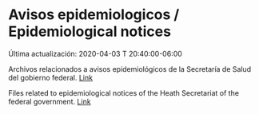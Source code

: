 # Avisos epidemiologicos / Epidemiological notices

Última actualización: 2020-04-03 T 20:40:00-06:00 

Archivos relacionados a avisos epidemiológicos de la Secretaría de Salud del gobierno federal. [Link](https://www.gob.mx/salud/documentos/aviso-epidemiologico-casos-de-infeccion-respiratoria-asociados-a-nuevo-coronavirus-2019-ncov)

Files related to epidemiological notices of the Heath Secretariat of the federal government.  [Link](https://www.gob.mx/salud/documentos/aviso-epidemiologico-casos-de-infeccion-respiratoria-asociados-a-nuevo-coronavirus-2019-ncov)


